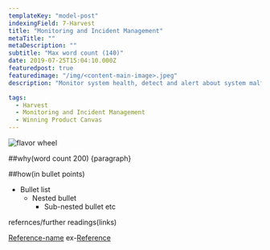 ```yaml
---
templateKey: "model-post"
indexingField: 7-Harvest
title: "Monitoring and Incident Management"
metaTitle: ""
metaDescription: ""
subtitle: "Max word count (140)"
date: 2019-07-25T15:04:10.000Z
featuredpost: true
featuredimage: "/img/<content-main-image>.jpeg"
description: "Monitor system health, detect and alert about system malfunctions and failures. While exception monitoring deals with problems within the product, incident management deals with problems on the larger stack of software and hardware."

tags:
  - Harvest
  - Monitoring and Incident Management
  - Winning Product Canvas
---
```


![flavor wheel](/img/<content-main-image>.jpeg)

##why(word count 200)
{paragraph}

##how(in bullet points)

- Bullet list
  - Nested bullet
    - Sub-nested bullet etc

refernces/further readings(links)

[Reference-name](http://website.com)
ex-[Reference](https://www.sciencedirect.com/topics/computer-science/platform-architecture)
